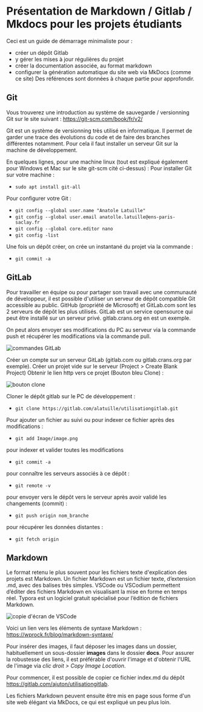 # Présentation de Markdown / Gitlab / Mkdocs pour les projets étudiants

Ceci est un guide de démarrage minimaliste pour :

* créer un dépôt Gitlab
* y gérer les mises à jour régulières du projet
* créer la documentation associée, au format markdown
* configurer la génération automatique du site web via MkDocs (comme ce site)
Des références sont données à chaque partie pour approfondir.

## Git
Vous trouverez une introduction au système de sauvegarde / versionning Git sur le site suivant : https://git-scm.com/book/fr/v2/ 

Git est un système de versionning très utilisé en informatique. Il permet de garder une trace des évolutions du code et de faire des branches différentes notamment.
Pour cela il faut installer un serveur Git sur la machine de développement.

En quelques lignes, pour une machine linux (tout est expliqué également pour Windows et Mac sur le site git-scm cité ci-dessus) : 
Pour installer Git sur votre machine : 

* `sudo apt install git-all`

Pour configurer votre Git : 

* `git config --global user.name "Anatole Latuille"`
* `git config --global user.email anatolle.latuille@ens-paris-saclay.fr`
* `git config --global core.editor nano`
* `git config -list`

Une fois un dépôt créer, on crée un instantané du projet via la commande : 

* `git commit -a` 

## GitLab
Pour travailler en équipe ou pour partager son travail avec une communauté de développeur, il est possible d'utiliser un serveur de dépôt compatible Git accessible au public. GitHub (propriété de Microsoft) et GitLab.com sont les 2 serveurs de dépôt les plus utilisés. GitLab est un service opensource qui peut être installé sur un serveur privé. gitlab.crans.org en est un exemple.

On peut alors envoyer ses modifications du PC au serveur via la commande push et récupérer les modifications via la commande pull.

![commandes GitLab](https://gitlab.com/ajuton/utilisationgitlab/-/raw/master/Images/commandesgitlab2.png)

Créer un compte sur un serveur GitLab (gitlab.com ou gitlab.crans.org par exemple).
Créer un projet vide sur le serveur (Project > Create Blank Project)
Obtenir le lien http vers ce projet (Bouton bleu Clone) : 

![bouton clone](https://gitlab.com/ajuton/utilisationgitlab/-/raw/master/Images/clone.png)

Cloner le dépôt gitlab sur le PC de développement : 

* `git clone https://gitlab.com/alatuille/utilisationgitlab.git`

Pour ajouter un fichier au suivi ou pour indexer ce fichier après des modifications : 

* `git add Image/image.png`

pour indexer et valider toutes les modifications

* `git commit -a`

pour connaître les serveurs associés à ce dépôt : 

* `git remote -v`

pour envoyer vers le dépôt vers le serveur après avoir validé les changements (commit) : 

* `git push origin nom_branche`

pour récupérer les données distantes : 

* `git fetch origin` 


## Markdown
Le format retenu le plus souvent pour les fichiers texte d'explication des projets est Markdown.
Un fichier Markdown est un fichier texte, d’extension .md, avec des balises très simples. 
VSCode ou VSCodium permettent d’éditer des fichiers Markdown en visualisant la mise en forme en temps réel. Typora est un logiciel gratuit spécialisé pour l’édition de fichiers Markdown.

![copie d'écran de VSCode](https://gitlab.com/ajuton/utilisationgitlab/-/raw/master/Images/copieecranvscode.png)

Voici un lien vers les éléments de syntaxe Markdown : https://wprock.fr/blog/markdown-syntaxe/

Pour insérer des images, il faut déposer les images dans un dossier, habituellement un sous-dossier __images__ dans le dossier __docs__. Pour assurer la robustesse des liens, il est préférable d'ouvrir l'image et d'obtenir l'URL de l'image via *clic droit > Copy Image Location*.

Pour commencer, il est possible de copier ce fichier index.md du dépôt https://gitlab.com/ajuton/utilisationgitlab.

Les fichiers Markdown peuvent ensuite être mis en page sous forme d'un site web élégant via MkDocs, ce qui est expliqué un peu plus loin.

